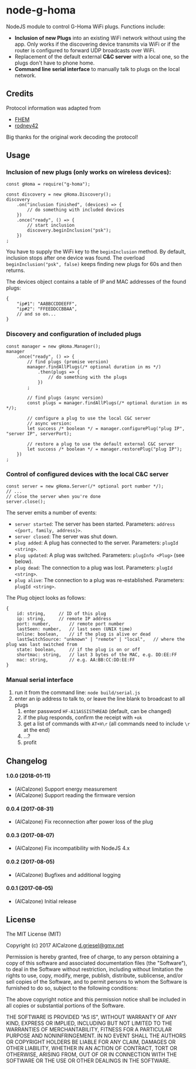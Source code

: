 # node-g-homa

NodeJS module to control G-Homa WiFi plugs. Functions include:
* **Inclusion of new Plugs** into an existing WiFi network without using the app. 
Only works if the discovering device transmits via WiFi or 
if the router is configured to forward UDP broadcasts over WiFi.
* Replacement of the default external **C&C server** with a local one, so the plugs don't have to phone home.
* **Command line serial interface** to manually talk to plugs on the local network.

## Credits
Protocol information was adapted from 
* [FHEM](https://svn.fhem.de/trac/browser/trunk/fhem/FHEM/53_GHoma.pm)
* [rodney42](https://github.com/rodney42/node-ghoma/blob/master/ghoma.js)

Big thanks for the original work decoding the protocol!

## Usage

### Inclusion of new plugs (only works on wireless devices):
```
const gHoma = require("g-homa");

const discovery = new gHoma.Discovery();
discovery
	.on("inclusion finished", (devices) => {
		// do something with included devices
	})
	.once("ready", () => {
		// start inclusion
		discovery.beginInclusion("psk");
	})
;
```
You have to supply the WiFi key to the `beginInclusion` method. By default, inclusion stops after one device was found.
The overload `beginInclusion("psk", false)` keeps finding new plugs for 60s and then returns.

The devices object contains a table of IP and MAC addresses of the found plugs:
```
{
	"ip#1": "AABBCCDDEEFF",
	"ip#2": "FFEEDDCCBBAA",
	// and so on...
}
```

### Discovery and configuration of included plugs
```
const manager = new gHoma.Manager();
manager
	.once("ready", () => {
		// find plugs (promise version)
		manager.findAllPlugs(/* optional duration in ms */)
			.then(plugs => {
				// do something with the plugs
			})
		;

		// find plugs (async version)
		const plugs = manager.findAllPlugs(/* optional duration in ms */);

		// configure a plug to use the local C&C server
		// async version:
		let success /* boolean */ = manager.configurePlug("plug IP", "server IP", serverPort);

		// restore a plug to use the default external C&C server
		let success /* boolean */ = manager.restorePlug("plug IP");
	})
;
```

### Control of configured devices with the local C&C server
```
const server = new gHoma.Server(/* optional port number */);
// ...
// close the server when you're done
server.close();
```

The server emits a number of events:
- `server started`: The server has been started. Parameters: `address <{port, family, address}>`.
- `server closed`: The server was shut down.
- `plug added`: A plug has connected to the server. Parameters: `plugId <string>`.
- `plug updated`: A plug was switched. Parameters: `plugInfo <Plug>` (see below).
- `plug dead`: The connection to a plug was lost. Parameters: `plugId <string>`.
- `plug alive`: The connection to a plug was re-established. Parameters: `plugId <string>`.

The Plug object looks as follows:
```
{
	id: string,		// ID of this plug
	ip: string,		// remote IP address
	port: number,		// remote port number
	lastSeen: number,	// last seen (UNIX time)
	online: boolean,	// if the plug is alive or dead
	lastSwitchSource: "unknown" | "remote" | "local",	// where the plug was last switched from
	state: boolean,		// if the plug is on or off
	shortmac: string,	// last 3 bytes of the MAC, e.g. DD:EE:FF
	mac: string,		// e.g. AA:BB:CC:DD:EE:FF
}
```

### Manual serial interface
1. run it from the command line: `node build/serial.js`
1. enter an ip address to talk to, or leave the line blank to broadcast to all plugs
	1. enter password `HF-A11ASSISTHREAD` (default, can be changed)
	1. if the plug responds, confirm the receipt with `+ok`
	1. get a list of commands with `AT+H\r` (all commands need to include `\r` at the end)
	1. ...?
	1. profit

## Changelog

#### 1.0.0 (2018-01-11)
* (AlCalzone) Support energy measurement
* (AlCalzone) Support reading the firmware version

#### 0.0.4 (2017-08-31)
* (AlCalzone) Fix reconnection after power loss of the plug

#### 0.0.3 (2017-08-07)
* (AlCalzone) Fix incompatibility with NodeJS 4.x

#### 0.0.2 (2017-08-05)
* (AlCalzone) Bugfixes and additional logging

#### 0.0.1 (2017-08-05)
* (AlCalzone) Initial release


## License
The MIT License (MIT)

Copyright (c) 2017 AlCalzone <d.griesel@gmx.net>

Permission is hereby granted, free of charge, to any person obtaining a copy
of this software and associated documentation files (the "Software"), to deal
in the Software without restriction, including without limitation the rights
to use, copy, modify, merge, publish, distribute, sublicense, and/or sell
copies of the Software, and to permit persons to whom the Software is
furnished to do so, subject to the following conditions:

The above copyright notice and this permission notice shall be included in
all copies or substantial portions of the Software.

THE SOFTWARE IS PROVIDED "AS IS", WITHOUT WARRANTY OF ANY KIND, EXPRESS OR
IMPLIED, INCLUDING BUT NOT LIMITED TO THE WARRANTIES OF MERCHANTABILITY,
FITNESS FOR A PARTICULAR PURPOSE AND NONINFRINGEMENT. IN NO EVENT SHALL THE
AUTHORS OR COPYRIGHT HOLDERS BE LIABLE FOR ANY CLAIM, DAMAGES OR OTHER
LIABILITY, WHETHER IN AN ACTION OF CONTRACT, TORT OR OTHERWISE, ARISING FROM,
OUT OF OR IN CONNECTION WITH THE SOFTWARE OR THE USE OR OTHER DEALINGS IN
THE SOFTWARE.
